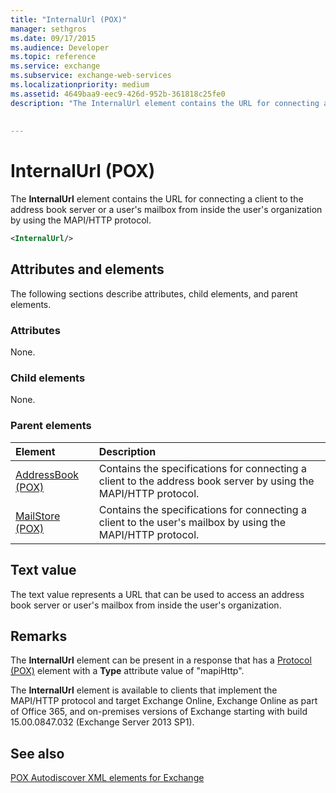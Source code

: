 ```yaml
---
title: "InternalUrl (POX)"
manager: sethgros
ms.date: 09/17/2015
ms.audience: Developer
ms.topic: reference
ms.service: exchange
ms.subservice: exchange-web-services
ms.localizationpriority: medium
ms.assetid: 4649baa9-eec9-426d-952b-361818c25fe0
description: "The InternalUrl element contains the URL for connecting a client to the address book server or a user's mailbox from inside the user's organization by using the MAPI/HTTP protocol."
 
 
---
```


# InternalUrl (POX)

The **InternalUrl** element contains the URL for connecting a client to the address book server or a user's mailbox from inside the user's organization by using the MAPI/HTTP protocol. 
  
```XML
<InternalUrl/>
```

## Attributes and elements

The following sections describe attributes, child elements, and parent elements.
  
### Attributes

None.
  
### Child elements

None.
  
### Parent elements

|**Element**|**Description**|
|:-----|:-----|
|[AddressBook (POX)](addressbook-pox.md) <br/> |Contains the specifications for connecting a client to the address book server by using the MAPI/HTTP protocol.  <br/> |
|[MailStore (POX)](mailstore-pox.md) <br/> |Contains the specifications for connecting a client to the user's mailbox by using the MAPI/HTTP protocol.  <br/> |
   
## Text value

The text value represents a URL that can be used to access an address book server or user's mailbox from inside the user's organization.
  
## Remarks

The **InternalUrl** element can be present in a response that has a [Protocol (POX)](protocol-pox.md) element with a **Type** attribute value of "mapiHttp". 
  
The **InternalUrl** element is available to clients that implement the MAPI/HTTP protocol and target Exchange Online, Exchange Online as part of Office 365, and on-premises versions of Exchange starting with build 15.00.0847.032 (Exchange Server 2013 SP1). 
  
## See also



[POX Autodiscover XML elements for Exchange](pox-autodiscover-xml-elements-for-exchange.md)

